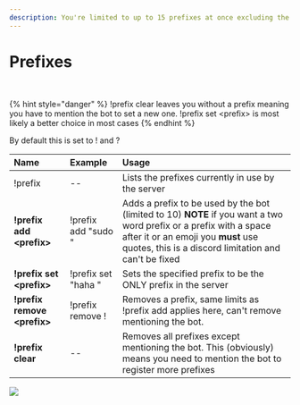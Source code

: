 ```yaml
---
description: You're limited to up to 15 prefixes at once excluding the mention.
---
```


# Prefixes

​

{% hint style="danger" %}
!prefix clear leaves you without a prefix meaning you have to mention the bot to set a new one. !prefix set &lt;prefix&gt; is most likely a better choice in most cases
{% endhint %}

By default this is set to ! and ?

| Name | Example | Usage |
| :--- | :--- | :--- |
| !prefix | -- | Lists the prefixes currently in use by the server |
| **!prefix add &lt;prefix&gt;** | !prefix add "sudo " | Adds a prefix to be used by the bot \(limited to 10\) **NOTE** if you want a two word prefix or a prefix with a space after it or an emoji you **must** use quotes, this is a discord limitation and can't be fixed |
| **!prefix set &lt;prefix&gt;** | !prefix set "haha " | Sets the specified prefix to be the ONLY prefix in the server |
| **!prefix remove &lt;prefix&gt;** | !prefix remove ! | Removes a prefix, same limits as !prefix add applies here, can't remove mentioning the bot. |
| **!prefix clear** | -- | Removes all prefixes except mentioning the bot. This \(obviously\) means you need to mention the bot to register more prefixes |

![](https://i.imgur.com/tSvDMVy.png)

